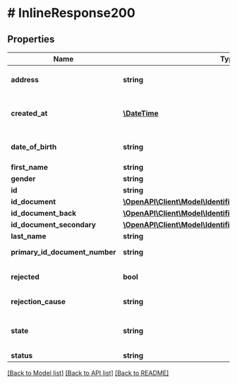 # # InlineResponse200

## Properties

Name | Type | Description | Notes
------------ | ------------- | ------------- | -------------
**address** | **string** | The client&#39;s address in format provided by ID document | [optional] 
**created_at** | [**\DateTime**](\DateTime.md) | Time at which the object was created in notation as defined by RFC 3339, section 5.6 | [optional] 
**date_of_birth** | **string** | The client&#39;s date of birth as represented in MRZ of ID document | [optional] 
**first_name** | **string** | The client&#39;s first name | [optional] 
**gender** | **string** | The client&#39;s gender | [optional] 
**id** | **string** | ID of this ID document | [optional] 
**id_document** | [**\OpenAPI\Client\Model\IdentificationsIdDocument**](IdentificationsIdDocument.md) |  | [optional] 
**id_document_back** | [**\OpenAPI\Client\Model\IdentificationsIdDocumentBack**](IdentificationsIdDocumentBack.md) |  | [optional] 
**id_document_secondary** | [**\OpenAPI\Client\Model\IdentificationsIdDocumentSecondary**](IdentificationsIdDocumentSecondary.md) |  | [optional] 
**last_name** | **string** | The client&#39;s last name | [optional] 
**primary_id_document_number** | **string** | Number of the primary ID document | [optional] 
**rejected** | **bool** | Indicates whether identification has been rejected | [optional] 
**rejection_cause** | **string** | Identification rejection cause | [optional] 
**state** | **string** | OAuth parameter in format &#x60;[CLIENT_REFERENCE_ID]:[SESSION_ID]&#x60; supplied to identification gateway | [optional] 
**status** | **string** | Identification status | [optional] 

[[Back to Model list]](../../README.md#documentation-for-models) [[Back to API list]](../../README.md#documentation-for-api-endpoints) [[Back to README]](../../README.md)


